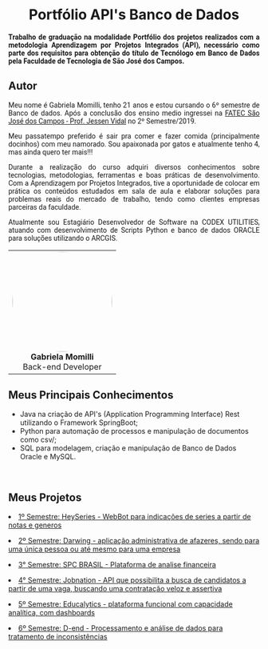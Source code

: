 <html>
<body>
  
 <h1 align="center"> Portfólio API's Banco de Dados</h1>  
  <h4 align="justify" style="font-family:roboto;"> Trabalho de graduação na modalidade Portfólio dos projetos realizados com a metodologia Aprendizagem por Projetos Integrados (API), necessário como parte dos requisitos para obtenção do título de Tecnólogo em Banco de Dados pela Faculdade de Tecnologia de São José dos Campos.</h4>
  
  <h2> Autor</h2>
  
  <p align="justify" style="font-family:roboto;"> Meu nome é Gabriela  Momilli, tenho 21 anos e estou cursando o 6º semestre de Banco de dados. Após a conclusão dos ensino medio ingressei na <a href="https://fatecsjc-prd.azurewebsites.net/">FATEC São José dos Campos - Prof. Jessen Vidal</a> no 2º Semestre/2019.</p>
  <p align="justify" style="font-family:roboto;"> Meu passatempo preferido é sair pra comer e fazer comida (principalmente docinhos) com meu namorado. Sou apaixonada por gatos e atualmente tenho 4, mas ainda quero ter mais!!!</p>
  <p align="justify" style="font-family:roboto;"> Durante a realização do curso adquiri diversos conhecimentos sobre tecnologias, metodologias, ferramentas e boas práticas de desenvolvimento. Com a Aprendizagem por Projetos Integrados, tive a oportunidade de colocar em prática os conteúdos estudados em sala de aula e elaborar soluções para problemas reais do mercado de trabalho, tendo como clientes empresas parceiras da faculdade. </p>
  <p align="justify" style="font-family:roboto;"> Atualmente sou Estagiário Desenvolvedor de Software na CODEX UTILITIES, atuando com desenvolvimento de Scripts Python e banco de dados ORACLE para soluções utilizando o ARCGIS.</p>
  
  
  <table align="center">
   <tr>
    <td align="center"><img style="border-radius: 50%;" src="https://github.com/gabsmomilli/Portfolio/blob/main/55815856.jpg" width="200px;" alt=""/><br/><b>Gabriela Momilli</b></a>
      <br/>
      Back-end Developer
     </td>
   </tr>
  </table>
  


<h2> Meus Principais Conhecimentos</h2>
<ul>
    <li>Java na criação de API's (Application Programming Interface) Rest utilizando o Framework SpringBoot;</li>
    <li>Python para automação de processos e manipulação de documentos como csv/</code>;</li>
    <li>SQL para modelagem, criação e manipulação de Banco de Dados Oracle e MySQL.</li>
    </ul></li>
  <br>
  </ul>


 <h2 > Meus Projetos</h2>
 
   <p align="justify" style="font-family:roboto;"><li><a href="https://github.com/gabsmomilli/portfolio/tree/main/1%20-%20HeySeries"> 1º Semestre: HeySeries - WebBot para indicações de series a partir de notas e generos</a></li></p>
   <p align="justify" style="font-family:roboto;"><li><a href="https://github.com/gabsmomilli/portfolio/tree/main/2%20-%20Darwing"> 2º Semestre: Darwing - aplicação administrativa de afazeres, sendo para uma única pessoa ou até mesmo para uma empresa</a></li></p>
   <p align="justify" style="font-family:roboto;"><li><a href="https://github.com/gabsmomilli/portfolio/tree/main/3%20-%20SPC"> 3° Semestre: SPC BRASIL - Plataforma de analise financeira</a></li></p>
   <p align="justify" style="font-family:roboto;"><li><a href="https://github.com/gabsmomilli/portfolio/tree/main/4%20-%20%20JobNation"> 4° Semestre: Jobnation - API que possibilita a busca de candidatos a partir de uma vaga, buscando uma contratação veloz e assertiva</a></li></p>
   <p align="justify" style="font-family:roboto;"><li><a href="https://github.com/gabsmomilli/portfolio/tree/main/5%20-%20Educalytics"> 5º Semestre: Educalytics - plataforma funcional com capacidade analítica, com dashboards</a></li></p>
   <p align="justify" style="font-family:roboto;"><li><a href="https://github.com/gabsmomilli/portfolio/tree/main/6%20-%20D-END"> 6º Semestre: D-end - Processamento e análise de dados para tratamento de inconsistências</a></li></p>


</body>
</html>
